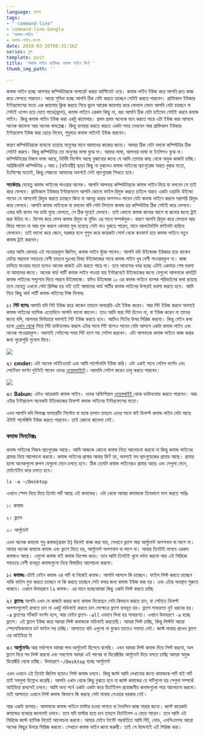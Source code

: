 ```yaml
---
language: বাংলা
tags:
- " command-line"
- command-line-bangla
- 'কমান্ড-লাইন '
- কমান্ড-লাইন-বাংলা
date: 2018-03-26T06:31:16Z
series: ব্লগ
template: post
title: 'কমান্ড লাইন ব্যাসিকঃ কমান্ড লাইন কি? '
thumb_img_path: ''

---
```

কমান্ড লাইন হচ্ছে আপনার কম্পিউটারকে অপারেট করার আল্টিমেট ওয়ে। কমান্ড লাইন ইউজ করে আপনি দ্রুত কাজ করে ফেলতে পারবেন। আরো সুবিধা হচ্ছে আপনি ঠিক যেটা করতে চাচ্ছেন সেটাই করতে পারবেন। গ্রাফিকাল ইউজার ইন্টারফেসের মতো এক জায়গায় ক্লিক করতে গিয়ে ভুলে আরেক জায়গায় করে ফেললে যেমন আপনি যেটা চাচ্ছেন না সেটাই ওপেন হয়ে যেতে পারে(ভুলে), কমান্ড লাইনে এরকম কিছু না, বরং আপনি ঠিক যেটা চাইবেন সেটাই করবে কমান্ড লাইন। কিন্তু কমান্ড লাইন ইউজ করা একটু ঝামেলার। প্রথম প্রথম অনেকে মনে করতে পারে এটা ইউজ করা আসলে অনেক ঝামেলা আর অনেক কমপ্লেক্স। কিন্তু ব্যবহার করতে করতে একটা সময় দেখবেন আর গ্রাফিকাল ইউজার ইন্টারফেস ইউজ করা ছেড়ে দিবেন, শুধুমাত্র কমান্ড লাইনই ইউজ করবেন।

কারণ কম্পিউটারকে বানানো হয়েছে মানুষের মানে আমাদের কাজের জন্যে। আমরা ঠিক যেটা বলবো কম্পিউটার ঠিক সেটাই করবে। কিন্তু কম্পিউটার তো মানুষের ভাষা বুঝে না। আমার ভাষা, আপনার ভাষা বা ইংলিশও বুঝে না। কম্পিউটারের নিজস্ব ভাষা আছে, নির্দিষ্ট সিস্টেম আছে বুঝানোর জন্যে যে আমি তোমার কাছ থেকে অমুক কাজটা চাচ্ছি। অরিজিনালি কম্পিউটার ০ আর ১ (বাইনারী) ছাড়া কিছু না বুঝলেও কমান্ড লাইনের ল্যাংগুয়েজ অন্তত বুঝার মতো, ইংলিশের মতোই, কিন্তু সেজন্যে আমাদের অবশ্যই সেই ল্যাংগুয়েজ শিখতে হবে।

**সতর্কতাঃ** যেহেতু কমান্ড লাইনের পাওয়ার অনেক। আপনি আপনার কম্পিউটারকে কমান্ড লাইন দিয়ে যা বলবেন সে তাই করে ফেলবে। গ্রাফিকাল ইউজার ইন্টারফেসে আপনি কোনো ফাইল রিমুভ করতে চাইলে অন্তত একটা ওয়ার্নিং উইন্ডো পাবেন যে আসলেই রিমুভ করতে চাচ্ছেন কিনা বা আনডু করার অপশনও পাবেন যেটা কমান্ড লাইনে করলে সরাসরি রিমুভ করে ফেলবে। আপনি কমান্ড লাইনকে যা বলবেন যদি সেটা লিগ্যাল কমান্ড হয় কম্পিউটার ঠিক সেটাই করে ফেলবে। এবার যদি বলেন সব ডাটা মুছে ফেলতে, সে ঠিক মুছেই ফেলবে। তাই কোনো কমান্ড জানার আগে বা জানার জন্যে ট্রাই করা উচিত না। বিশেষ করে যেসব কমান্ড রিমুভ বা মুভিং এর সাথে সম্পর্কযুক্ত। কারণ আপনি রিমুভ করে ফেললে আর ফিরে পাবেন না আর মুভ করলে কোথায় মুভ হয়েছে সেটা নাও বুঝতে পারেন, মানে আলটেমটলি ফাইলটা হারিয়ে ফেলবেন। তাই ভালো করে জেনে, দরকার হলে গুগুল করে কয়েকটা সোর্স থেকে কনফার্ম হয়ে কমান্ড লাইনে নতুন কমান্ড ট্রাই করবেন।

এবার আসি কোথায় এই পাওয়ারফুল জিনিস, কমান্ড লাইন খুঁজে পাবেন। আপনি যদি উইন্ডোজ ইউজার হয়ে থাকেন যেটার সম্ভাবনা সবচেয়ে বেশী তাহলে দুঃখের বিষয় উইন্ডোজের সাথে কমান্ড লাইন খুব বেশী পাওয়ারফুল না। কাজ চালিয়ে যাওয়ার মতো হলেও অনেক কাজই এটা করতে পারে না। তবে আনন্দের খবর হচ্ছে এটাই একমাত্র শেষ ভরসা না আমাদের জন্যে। অনেক থার্ড পার্টি কমান্ড লাইন পাওয়া যায় ইন্টারনেটে উইন্ডোজের জন্যে যেগুলো আপনাকে কমপ্লিট কমান্ড লাইনের সল্যুশান দিতে পারবে উইন্ডোজে। যদিও উইন্ডোজ ১০ এর কমান্ড লাইনে ব্যাপক পরিবর্তনের কথা রয়েছে তবে যেহেতু এখনো সেটা রিলিজ হয় নাই তাই আমাদের থার্ড পার্টির কমান্ড লাইনের উপরেই ভরসা করতে হবে। আমি নিচে কিছু থার্ড পার্টি কমান্ড লাইনের লিঙ্ক দিলামঃ

**১। গিট ব্যাশঃ** আপনি যদি গিট ইউজ করে থাকেন তাহলে অলরেডি এটা ইউজ করেন। আর গিট ইউজ করলে অবশ্যই কমান্ড লাইনের ব্যাসিক এতোদিনে আপনি ভালো জানেন। তাও আমি যারা গিট চিনেন না, বা ইউজ করেন না তাদের জন্যে বলি, আপনার ফিউচারে অবশ্যই গিট ইউজ করতে হবে। আমিও গিটের উপর সিরিজ করবো। কিন্তু মেইন কথা হলো [এখান থেকে](https://git-scm.com/downloads) গিয়ে গিট ডাউনলোড করলে এটার সাথে গিট ব্যাশও পাবেন যেটা আসলে একটা কমান্ড লাইন এবং অনেক পাওয়ারফুল। অবশ্যই সেটাপের সময় গিট ব্যাশ সহ সেটাপ করবেন। এটা আপনাকে কমান্ড লাইনে কাজ করার জন্য পুরোপুরি সুযোগ দিবে।

![](https://cdn-images-1.medium.com/max/800/1*ZIJxHtVVRZUkiP3xqC6nag.png)

**২। cmder:** এটা অনেক লাইটওয়েট এবং আমি পার্সোনালি ইউজ করি। এটা একই সাথে সেটাপ ভার্শন এবং পোর্টেবল ভার্শন দুইটাই পাবেন ওদের [ওয়েবসাইটে](http://cmder.net/)। নরমালি সেটাপ করেও চালু করতে পারবেন।

![](https://cdn-images-1.medium.com/max/800/1*T6IWHEMpeWZcDmQp7rJJDQ.png)

**৩। Babun:** এটাও আরেকটা কমান্ড লাইন। ওদের অফিশিয়াল [ওয়েবসাইট ](https://babun.github.io/)থেকে ডাউনলোড করতে পারবেন। আর এটার ইন্টারফেস অনেকটা উইন্ডোজের ডিফল্ট কমান্ড লাইনের ইন্টারফেসের মতো।

এখন আপনি যদি লিনাক্স অপারেটিং সিস্টেম বা ম্যাক চালান তাহলে এদের সাথে বাই ডিফল্ট কমান্ড লাইন যেটা আছে ঐটাই পার্ফেক্টলি ইউজ করতে পারবেন। তাই কোনো ঝামেলা নেই।

### কমান্ড সিনটেক্সঃ

কমান্ড লাইনের নিজস্ব ল্যাংগুয়েজ আছে। আমি আজকে কোনো কমান্ড নিয়ে আলোচনা করবো না কিন্তু কমান্ড লাইনের গ্রামার নিয়ে আলোচনা করবো। কমান্ড লাইনের গ্রামার আবার কি? হ্যা, অবশ্যই সব ল্যাংগুয়েজের গ্রামার আছে। গ্রামার হলো অনেকগুলো রুলস যেগুলো মেনে চলতে হবে। ঠিক তেমনি কমান্ড লাইনেরও গ্রামার আছে এবং সেগুলা মেনে, মেইন্টেইন করে চলতে হবে।

    ls -a ~/Desktop

এখানে স্পেস দিয়ে দিয়ে তিনটা পার্ট আছে এই কমান্ডের। এটা থেকে আমরা কমান্ডকে তিনভাগে ভাগ করতে পারিঃ

১। কমান্ড

২। ফ্ল্যাগ

৩। আর্গুমেন্ট

এখন অনেক কমান্ডে শুধু কমান্ড(প্রথম টা) দিলেই কাজ করা যায়, সেখানে ফ্ল্যাগ আর আর্গুমেন্ট অপশনাল বা লাগে না। আবার অনেক কমান্ডে কমান্ড এবং ফ্ল্যাগ দিতে হয়, আর্গুমেন্ট অপশনাল বা লাগে না। আবার তিনটাই লাগবে এরকম কমান্ডও আছে। এগুলো কমান্ড বাই কমান্ড ডিপেন্ড করে। তবে আমি তিনটাই খুলে বর্ননা করবো আর এই সিরিজে সবচেয়ে বেশী ব্যবহৃত কমান্ডগুলো নিয়ে বিস্তারিত আলোচনা করবো।

**১। কমান্ডঃ** এটাই মেইন কমান্ড এর পার্ট বা নিজেই কমান্ড। আপনি আসলে কি চাচ্ছেন। ফাইল লিস্ট করতে চাচ্ছেন নাকি ফাইল মুভ করতে চাচ্ছেন না কি করতে চাচ্ছেন সেটা বলার জন্য কমান্ড ইউজ করা হয়। এবং এটার অবস্থান শুরুতে থাকবে। এখানে উদাহরনে `ls` কমান্ড। এর মানে হচ্ছেআমরা কিছু একটা লিস্ট করতে চাচ্ছি

**২। ফ্ল্যাগঃ** আপনি এখন যে কাজটা করার জন্য কমান্ড দিয়েছেন সেটা কিভাবে করতে চান, বা সেটাতে ডিফল্ট অপশনগুলোই রাখতে চান না একটু মডিফাই করতে চান সেক্ষেত্রে ফ্ল্যাগ ব্যবহৃত হয়। ফ্ল্যাগ সাধারণত দুই ধরনের হয়। `-a` ফ্ল্যাগের শর্টকাট ভার্শন হলে, আর মেইন ফ্ল্যাগ`--all` এভাবে লিখা হয় সাধারণত। এখানে উদাহরণে `-a` হচ্ছে ফ্ল্যাগ। এই ফ্ল্যাগ ইউজ করে আমরা লিস্ট কমান্ডকে মডিফাই করতেছি। আমরা লিস্ট চাচ্ছি, কিন্তু লিস্টটা আরো স্পেসেফিকভাবে ডট ফাইল সহ চাচ্ছি। আপাতত যদি এগুলো না বুঝেন তাতেও সমস্যা নেই। জাস্ট মাথায় রাখেন ফ্ল্যাগ এর আইডিয়া টা

**৩। আর্গুমেন্টঃ** আর সর্বশেষে আমরা পাথ আর্গুমেন্ট হিসেবে বলেছি। এখন আমরা লিস্ট কমান্ড দিয়ে লিস্ট করবো, অল ফ্ল্যাগ দিয়ে সব লিস্ট করবো এবং সবশেষে আমরা এই পাথের বা ডিরেক্টরির আর্গুমেন্ট দিয়ে বলতে চাচ্ছি আমরা অমুক ডিরেক্টরি থেকে চাচ্ছি। উদাহরণে `~/Desktop` হচ্ছে আর্গুমেন্ট

এখন এখানে এই তিনটা জিনিস ছাড়াও লিস্ট কমান্ড চলবে। কিন্তু জাস্ট আমি দেখানোর জন্যে কমান্ডকে পার্ট বাই পার্ট তাই সবগুলা উল্ল্যেখ করেছি। আপনি এখান থেকে কিছু বুঝতে হবে না জাস্ট কমান্ডের যে পার্টগুলো হয় সেগুলা সম্পর্কে আইডিয়া রাখলেই চলবে। আমি অন্য পর্বে একটা একটা করে ডিটেইলস প্রয়োজনীয় কমান্ডগুলো পরে আলোচনা করবো। তাই আপাতত এখানে লিস্ট কমান্ড কিভাবে কি করছে সেটা মাথায় নেওয়ার দরকার নেই।

আর একটা ব্যাপার। আপনাকে কমান্ড লাইনে মাস্টার হওয়া লাগবে না দৈনন্দিন কাজ সারার জন্যে। জাস্ট কয়েকটা কমান্ডের ব্যবহার জানলেই চলবে। তবে যদি মাস্টার হতে চান তাহলে ডিটেইলস এ যেতে পারেন। তবে আমি এই সিরিজে জাস্ট ব্যাসিক নিয়েই আলোচনা করবো। আমার মেইন টার্গেট পরবর্তিতে আমি গিট, নোড, এনপিএমসহ আরো অনেক কিছুর উপরে সিরিজ করবো। সেখানে কমান্ড লাইন জানা জরুরী। তাই সে উদ্দেশ্যই এই সিরিজ করা।